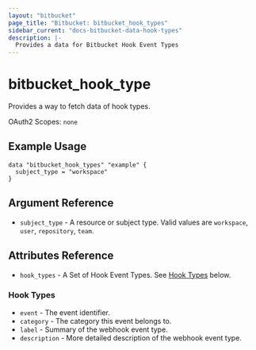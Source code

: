 ```yaml
---
layout: "bitbucket"
page_title: "Bitbucket: bitbucket_hook_types"
sidebar_current: "docs-bitbucket-data-hook-types"
description: |-
  Provides a data for Bitbucket Hook Event Types
---
```


# bitbucket\_hook\_type

Provides a way to fetch data of hook types.

OAuth2 Scopes: `none`

## Example Usage

```hcl
data "bitbucket_hook_types" "example" {
  subject_type = "workspace"
}
```

## Argument Reference

* `subject_type` - A resource or subject type. Valid values are `workspace`, `user`, `repository`, `team`.

## Attributes Reference

* `hook_types` - A Set of Hook Event Types. See [Hook Types](#hook-types) below.

### Hook Types

* `event` - The event identifier.
* `category` - The category this event belongs to.
* `label` - Summary of the webhook event type.
* `description` - More detailed description of the webhook event type.
